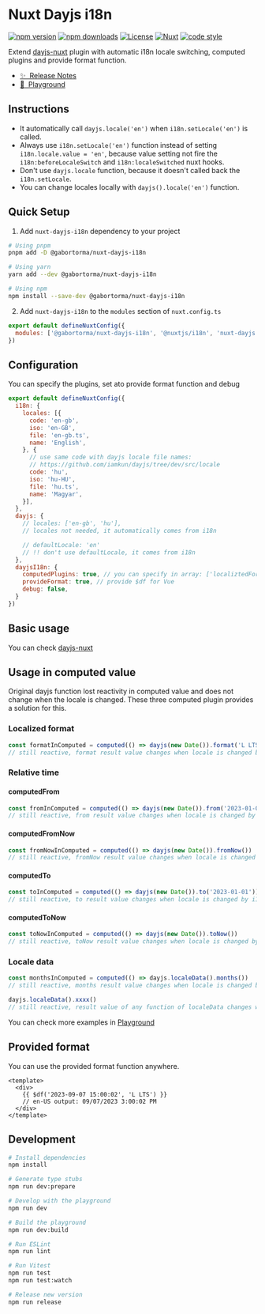 # Nuxt Dayjs i18n

[![npm version][npm-version-src]][npm-version-href]
[![npm downloads][npm-downloads-src]][npm-downloads-href]
[![License][license-src]][license-href]
[![Nuxt][nuxt-src]][nuxt-href]
[![code style][code-style-src]][code-style-href]

Extend [dayjs-nuxt](https://github.com/fumeapp/dayjs) plugin with automatic i18n locale switching, computed plugins and provide format function.

- [✨ &nbsp;Release Notes](/CHANGELOG.md)
- [👾 &nbsp;Playground](https://stackblitz.com/edit/nuxt-dayjs-i18n)

## Instructions

<!-- Highlight some of the features your module provide here -->

- It automatically call `dayjs.locale('en')` when `i18n.setLocale('en')` is called.
- Always use `i18n.setLocale('en')` function instead of setting `i18n.locale.value = 'en'`,
  because value setting not fire the `i18n:beforeLocaleSwitch` and `i18n:localeSwitched` nuxt hooks.
- Don't use `dayjs.locale` function, because it doesn't called back the `i18n.setLocale`.
- You can change locales locally with `dayjs().locale('en')` function.

## Quick Setup

1. Add `nuxt-dayjs-i18n` dependency to your project

```bash
# Using pnpm
pnpm add -D @gabortorma/nuxt-dayjs-i18n

# Using yarn
yarn add --dev @gabortorma/nuxt-dayjs-i18n

# Using npm
npm install --save-dev @gabortorma/nuxt-dayjs-i18n
```

2. Add `nuxt-dayjs-i18n` to the `modules` section of `nuxt.config.ts`

```js
export default defineNuxtConfig({
  modules: ['@gabortorma/nuxt-dayjs-i18n', '@nuxtjs/i18n', 'nuxt-dayjs'],
})
```

## Configuration

You can specify the plugins, set ato provide format function and debug

```js
export default defineNuxtConfig({
  i18n: {
    locales: [{
      code: 'en-gb',
      iso: 'en-GB',
      file: 'en-gb.ts',
      name: 'English',
    }, {
      // use same code with dayjs locale file names:
      // https://github.com/iamkun/dayjs/tree/dev/src/locale
      code: 'hu',
      iso: 'hu-HU',
      file: 'hu.ts',
      name: 'Magyar',
    }],
  },
  dayjs: {
    // locales: ['en-gb', 'hu'],
    // locales not needed, it automatically comes from i18n

    // defaultLocale: 'en'
    // !! don't use defaultLocale, it comes from i18n
  },
  dayjsI18n: {
    computedPlugins: true, // you can specify in array: ['localiztedFormat', 'relativeTime', 'localeData']
    provideFormat: true, // provide $df for Vue
    debug: false,
  }
})
```

## Basic usage

You can check [dayjs-nuxt](https://github.com/fumeapp/dayjs#basic-usage)

## Usage in computed value

Original dayjs function lost reactivity in computed value and does not change when the locale is changed.
These three computed plugin provides a solution for this.

### Localized format

```js
const formatInComputed = computed(() => dayjs(new Date()).format('L LTS'))
// still reactive, format result value changes when locale is changed by i18n.setLocale
```

### Relative time

#### computedFrom

```js
const fromInComputed = computed(() => dayjs(new Date()).from('2023-01-01'))
// still reactive, from result value changes when locale is changed by i18n.setLocale
```

#### computedFromNow

```js
const fromNowInComputed = computed(() => dayjs(new Date()).fromNow())
// still reactive, fromNow result value changes when locale is changed by i18n.setLocale
```

#### computedTo

```js
const toInComputed = computed(() => dayjs(new Date()).to('2023-01-01'))
// still reactive, to result value changes when locale is changed by i18n.setLocale
```

#### computedToNow

```js
const toNowInComputed = computed(() => dayjs(new Date()).toNow())
// still reactive, toNow result value changes when locale is changed by i18n.setLocale
```

### Locale data

```js
const monthsInComputed = computed(() => dayjs.localeData().months())
// still reactive, months result value changes when locale is changed by i18n.setLocale

dayjs.localeData().xxxx()
// still reactive, result value of any function of localeData changes when locale is changed by i18n.setLocale
```

You can check more examples in [Playground](https://stackblitz.com/edit/nuxt-dayjs-i18n)

## Provided format

You can use the provided format function anywhere.

```vue
<template>
  <div>
    {{ $df('2023-09-07 15:00:02', 'L LTS') }}
    // en-US output: 09/07/2023 3:00:02 PM
  </div>
</template>
```

## Development

```bash
# Install dependencies
npm install

# Generate type stubs
npm run dev:prepare

# Develop with the playground
npm run dev

# Build the playground
npm run dev:build

# Run ESLint
npm run lint

# Run Vitest
npm run test
npm run test:watch

# Release new version
npm run release
```

<!-- Badges -->

[npm-version-src]: https://img.shields.io/npm/v/@gabortorma/nuxt-dayjs-i18n/latest.svg?style=flat&colorA=020420&colorB=00DC82
[npm-version-href]: https://npmjs.com/package/@gabortorma/nuxt-dayjs-i18n
[npm-downloads-src]: https://img.shields.io/npm/dm/@gabortorma/nuxt-dayjs-i18n.svg?style=flat&colorA=020420&colorB=00DC82
[npm-downloads-href]: https://npmjs.com/package/@gabortorma/nuxt-dayjs-i18n
[license-src]: https://img.shields.io/npm/l/@gabortorma/nuxt-dayjs-i18n.svg?style=flat&colorA=020420&colorB=00DC82
[license-href]: https://npmjs.com/package/@gabortorma/nuxt-dayjs-i18n
[nuxt-src]: https://img.shields.io/badge/Nuxt-020420?logo=nuxt.js
[nuxt-href]: https://nuxt.com
[code-style-src]: https://antfu.me/badge-code-style.svg
[code-style-href]: https://github.com/antfu/eslint-config
